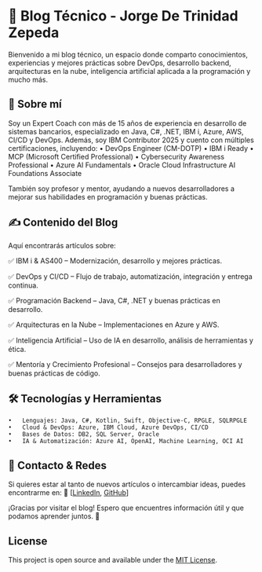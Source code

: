 # 📌 Blog Técnico - Jorge De Trinidad Zepeda

Bienvenido a mi blog técnico, un espacio donde comparto conocimientos, experiencias y mejores prácticas sobre DevOps, desarrollo backend, arquitecturas en la nube, inteligencia artificial aplicada a la programación y mucho más.

## 🚀 Sobre mí

Soy un Expert Coach con más de 15 años de experiencia en desarrollo de sistemas bancarios, especializado en Java, C#, .NET, IBM i, Azure, AWS, CI/CD y DevOps. Además, soy IBM Contributor 2025 y cuento con múltiples certificaciones, incluyendo:
	•	DevOps Engineer (CM-DOTP)
	•	IBM i Ready
	•	MCP (Microsoft Certified Professional)
	•	Cybersecurity Awareness Professional
	•	Azure AI Fundamentals
	•	Oracle Cloud Infrastructure AI Foundations Associate

También soy profesor y mentor, ayudando a nuevos desarrolladores a mejorar sus habilidades en programación y buenas prácticas.

## ✍️ Contenido del Blog

Aquí encontrarás artículos sobre:

✅ IBM i & AS400 – Modernización, desarrollo y mejores prácticas.

✅ DevOps y CI/CD – Flujo de trabajo, automatización, integración y entrega continua.

✅ Programación Backend – Java, C#, .NET y buenas prácticas en desarrollo.

✅ Arquitecturas en la Nube – Implementaciones en Azure y AWS.

✅ Inteligencia Artificial – Uso de IA en desarrollo, análisis de herramientas y ética.

✅ Mentoría y Crecimiento Profesional – Consejos para desarrolladores y buenas prácticas de código.

## 🛠 Tecnologías y Herramientas
	•	Lenguajes: Java, C#, Kotlin, Swift, Objective-C, RPGLE, SQLRPGLE
	•	Cloud & DevOps: Azure, IBM Cloud, Azure DevOps, CI/CD
	•	Bases de Datos: DB2, SQL Server, Oracle
	•	IA & Automatización: Azure AI, OpenAI, Machine Learning, OCI AI

## 📢 Contacto & Redes

Si quieres estar al tanto de nuevos artículos o intercambiar ideas, puedes encontrarme en:
🔗 [[LinkedIn](https://www.linkedin.com/in/jorge-de-trinidad-zepeda-13a4a454/), [GitHub](https://github.com/jdetrizep)]

¡Gracias por visitar el blog! Espero que encuentres información útil y que podamos aprender juntos. 🚀

## License

This project is open source and available under the [MIT License](LICENSE).
